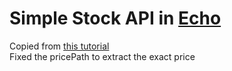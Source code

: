 # Simple Stock API in [Echo](https://echo.labstack.com)
Copied from [this tutorial](https://betterprogramming.pub/intro-77f65f73f6d3) \
Fixed the pricePath to extract the exact price
